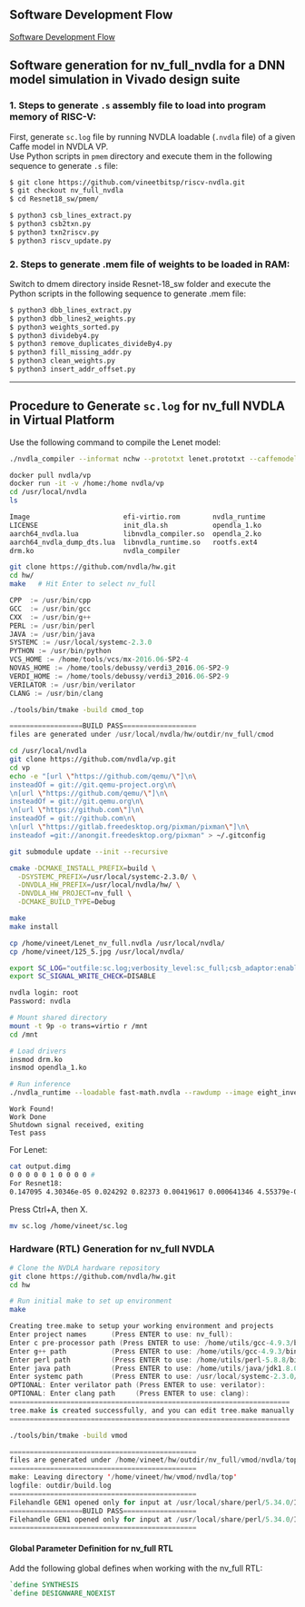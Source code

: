 
## Software Development Flow
[Software Development Flow](https://github.com/vineetbitsp/riscv-nvdla/blob/nv_small_nvdla/docs/images/SW_flow.jpg)



## Software generation for nv_full_nvdla for a DNN model simulation in Vivado design suite
### 1. Steps to generate `.s` assembly file to load into program memory of RISC-V:
First, generate `sc.log` file by running NVDLA loadable (`.nvdla` file) of a given Caffe model in NVDLA VP.  
Use Python scripts in `pmem` directory and execute them in the following sequence to generate `.s` file:

```bash
$ git clone https://github.com/vineetbitsp/riscv-nvdla.git
$ git checkout nv_full_nvdla
$ cd Resnet18_sw/pmem/

$ python3 csb_lines_extract.py
$ python3 csb2txn.py 
$ python3 txn2riscv.py 
$ python3 riscv_update.py
```
### 2. Steps to generate .mem file of weights to be loaded in RAM:
Switch to dmem directory inside Resnet-18_sw folder and execute the Python scripts in the following sequence to generate .mem file:
```bash
$ python3 dbb_lines_extract.py
$ python3 dbb_lines2_weights.py
$ python3 weights_sorted.py
$ python3 divideby4.py
$ python3 remove_duplicates_divideBy4.py
$ python3 fill_missing_addr.py
$ python3 clean_weights.py
$ python3 insert_addr_offset.py
```



---

## Procedure to Generate `sc.log` for **nv_full** NVDLA in Virtual Platform


Use the following command to compile the Lenet model:
```bash
./nvdla_compiler --informat nchw --prototxt lenet.prototxt --caffemodel lenet.caffemodel
```
```bash
docker pull nvdla/vp
docker run -it -v /home:/home nvdla/vp
cd /usr/local/nvdla
ls

Image                       efi-virtio.rom        nvdla_runtime
LICENSE                     init_dla.sh           opendla_1.ko
aarch64_nvdla.lua           libnvdla_compiler.so  opendla_2.ko
aarch64_nvdla_dump_dts.lua  libnvdla_runtime.so   rootfs.ext4
drm.ko                      nvdla_compiler
```

```bash
git clone https://github.com/nvdla/hw.git
cd hw/
make   # Hit Enter to select nv_full
```
```swift
CPP  := /usr/bin/cpp
GCC  := /usr/bin/gcc
CXX  := /usr/bin/g++
PERL := /usr/bin/perl
JAVA := /usr/bin/java
SYSTEMC := /usr/local/systemc-2.3.0
PYTHON := /usr/bin/python
VCS_HOME := /home/tools/vcs/mx-2016.06-SP2-4
NOVAS_HOME := /home/tools/debussy/verdi3_2016.06-SP2-9
VERDI_HOME := /home/tools/debussy/verdi3_2016.06-SP2-9
VERILATOR := /usr/bin/verilator
CLANG := /usr/bin/clang
```
```bash
./tools/bin/tmake -build cmod_top
```
```swift
==================BUILD PASS==================
files are generated under /usr/local/nvdla/hw/outdir/nv_full/cmod
```
```bash
cd /usr/local/nvdla
git clone https://github.com/nvdla/vp.git
cd vp
echo -e "[url \"https://github.com/qemu/\"]\n\
insteadOf = git://git.qemu-project.org\n\
\n[url \"https://github.com/qemu/\"]\n\
insteadOf = git://git.qemu.org\n\
\n[url \"https://github.com\"]\n\
insteadOf = git://github.com\n\
\n[url \"https://gitlab.freedesktop.org/pixman/pixman\"]\n\
insteadof =git://anongit.freedesktop.org/pixman" > ~/.gitconfig

git submodule update --init --recursive

cmake -DCMAKE_INSTALL_PREFIX=build \
  -DSYSTEMC_PREFIX=/usr/local/systemc-2.3.0/ \
  -DNVDLA_HW_PREFIX=/usr/local/nvdla/hw/ \
  -DNVDLA_HW_PROJECT=nv_full \
  -DCMAKE_BUILD_TYPE=Debug

make
make install

cp /home/vineet/Lenet_nv_full.nvdla /usr/local/nvdla/
cp /home/vineet/125_5.jpg /usr/local/nvdla/

export SC_LOG="outfile:sc.log;verbosity_level:sc_full;csb_adaptor:enable;dbb_adaptor:enable"
export SC_SIGNAL_WRITE_CHECK=DISABLE

nvdla login: root
Password: nvdla

# Mount shared directory
mount -t 9p -o trans=virtio r /mnt
cd /mnt

# Load drivers
insmod drm.ko 
insmod opendla_1.ko 

# Run inference
./nvdla_runtime --loadable fast-math.nvdla --rawdump --image eight_invert.pgm
```
```pgsql
Work Found!
Work Done
Shutdown signal received, exiting
Test pass
```
For  Lenet:
```bash
cat output.dimg
0 0 0 0 0 1 0 0 0 0 #
For Resnet18:
0.147095 4.30346e-05 0.024292 0.82373 0.00419617 0.000641346 4.55379e-05 3.62396e-05 5.84126e-06 1.43051e-06 #
```
Press Ctrl+A, then X.

```bash
mv sc.log /home/vineet/sc.log
```
### Hardware (RTL) Generation for nv_full NVDLA
```bash
# Clone the NVDLA hardware repository
git clone https://github.com/nvdla/hw.git
cd hw

# Run initial make to set up environment
make
```
```swift
Creating tree.make to setup your working environment and projects
Enter project names      (Press ENTER to use: nv_full):
Enter c pre-processor path (Press ENTER to use: /home/utils/gcc-4.9.3/bin/cpp): /usr/bin/cpp
Enter g++ path           (Press ENTER to use: /home/utils/gcc-4.9.3/bin/g++): /usr/bin/g++
Enter perl path          (Press ENTER to use: /home/utils/perl-5.8.8/bin/perl): /usr/bin/perl
Enter java path          (Press ENTER to use: /home/utils/java/jdk1.8.0_131/bin/java): /usr/bin/java
Enter systemc path       (Press ENTER to use: /usr/local/systemc-2.3.0/): /usr/local/systemc-2.3.0
OPTIONAL: Enter verilator path (Press ENTER to use: verilator):
OPTIONAL: Enter clang path     (Press ENTER to use: clang):
=====================================================================
tree.make is created successfully, and you can edit tree.make manually if necessary
=====================================================================
```
```bash
./tools/bin/tmake -build vmod
```
```swift
==============================================
files are generated under /home/vineet/hw/outdir/nv_full/vmod/nvdla/top
==============================================
make: Leaving directory '/home/vineet/hw/vmod/nvdla/top'
logfile: outdir/build.log
==============================================
Filehandle GEN1 opened only for input at /usr/local/share/perl/5.34.0/IO/Tee.pm line 132.
==================BUILD PASS==================
Filehandle GEN1 opened only for input at /usr/local/share/perl/5.34.0/IO/Tee.pm line 132.
==============================================
```
#### Global Parameter Definition for nv_full RTL

Add the following global defines when working with the nv_full RTL:
```verilog
`define SYNTHESIS
`define DESIGNWARE_NOEXIST


```
